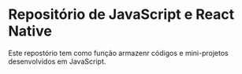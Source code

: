 # Repositório de JavaScript e React Native
Este repostório tem como função armazenr códigos e mini-projetos desenvolvidos em JavaScript.
